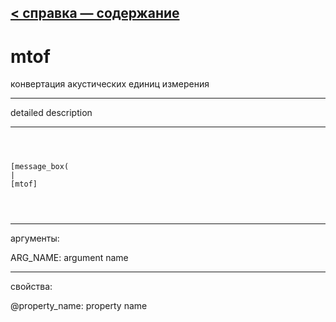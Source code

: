 [< справка — содержание](ceammc_lib.html)
---

# mtof


конвертация акустических единиц измерения

---

detailed description
<br>


---


```



[message_box(                                 
|
[mtof]


            
```

---
аргументы:

ARG_NAME: argument name<br>

---
свойства:

@property_name: property name<br>

